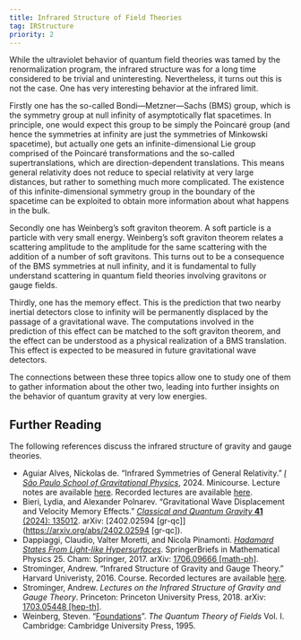 ```yaml
---
title: Infrared Structure of Field Theories
tag: IRStructure
priority: 2
---
```


While the ultraviolet behavior of quantum field theories was tamed by the renormalization program, the infrared structure was for a long time considered to be trivial and uninteresting. Nevertheless, it turns out this is not the case. One has very interesting behavior at the infrared limit. 

Firstly one has the so-called Bondi—Metzner—Sachs (BMS) group, which is the symmetry group at null infinity of asymptotically flat spacetimes. In principle, one would expect this group to be simply the Poincaré group (and hence the symmetries at infinity are just the symmetries of Minkowski spacetime), but actually one gets an infinite-dimensional Lie group comprised of the Poincaré transformations and the so-called supertranslations, which are direction-dependent translations. This means general relativity does not reduce to special relativity at very large distances, but rather to something much more complicated. The existence of this infinite-dimensional symmetry group in the boundary of the spacetime can be exploited to obtain more information about what happens in the bulk.

Secondly one has Weinberg’s soft graviton theorem. A soft particle is a particle with very small energy. Weinberg’s soft graviton theorem relates a scattering amplitude to the amplitude for the same scattering with the addition of a number of soft gravitons. This turns out to be a consequence of the BMS symmetries at null infinity, and it is fundamental to fully understand scattering in quantum field theories involving gravitons or gauge fields.

Thirdly, one has the memory effect. This is the prediction that two nearby inertial detectors close to infinity will be permanently displaced by the passage of a gravitational wave. The computations involved in the prediction of this effect can be matched to the soft graviton theorem, and the effect can be understood as a physical realization of a BMS translation. This effect is expected to be measured in future gravitational wave detectors. 

The connections between these three topics allow one to study one of them to gather information about the other two, leading into further insights on the behavior of quantum gravity at very low energies. 

## Further Reading
The following references discuss the infrared structure of gravity and gauge theories.
* Aguiar Alves, Níckolas de. “Infrared Symmetries of General Relativity.” [_I São Paulo School of Gravitational Physics_](https://graspschool.github.io/), 2024. Minicourse. Lecture notes are available [here](https://graspschool.github.io/2024/files/To_Infinity_and_Beyond__An_Introduction_to_BMS_Symmetries.pdf). Recorded lectures are available [here](https://graspschool.github.io/minicourses/Infrared-Symmetries.html).
* Bieri, Lydia, and Alexander Polnarev. “Gravitational Wave Displacement and Velocity Memory Effects.” [_Classical and Quantum Gravity_ **41** (2024): 135012](https://doi.org/10.1088/1361-6382/ad4dfe). arXiv: [2402.02594 [gr-qc]](https://arxiv.org/abs/2402.02594 [gr-qc]).
* Dappiaggi, Claudio, Valter Moretti, and Nicola Pinamonti. [_Hadamard States From Light-like Hypersurfaces_](https://doi.org/10.1007/978-3-319-64343-4). SpringerBriefs in Mathematical Physics 25. Cham: Springer, 2017. arXiv: [1706.09666 [math-ph]](https://arxiv.org/abs/1706.09666).
* Strominger, Andrew. “Infrared Structure of Gravity and Gauge Theory.” Harvard Univeristy, 2016. Course. Recorded lectures are available [here](https://youtube.com/playlist?list=PLwLjkVy3evOazQ3FoRH-Sz8Eoxx2oriXL&si=dsWrQiaqnLgjeqoB).
* Strominger, Andrew. _Lectures on the Infrared Structure of Gravity and Gauge Theory_. Princeton: Princeton University Press, 2018. arXiv: [1703.05448 [hep-th]](https://arxiv.org/abs/1703.05448).
* Weinberg, Steven. “[Foundations](https://doi.org/10.1017/CBO9781139644167)”. _The Quantum Theory of Fields_ Vol. I. Cambridge: Cambridge University Press, 1995.
